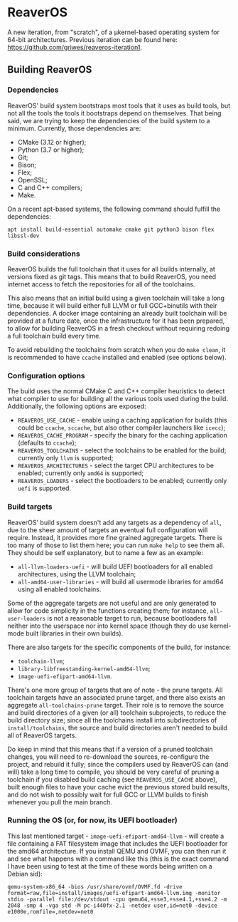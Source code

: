# ReaverOS

A new iteration, from "scratch", of a µkernel-based operating system for 64-bit architectures. Previous iteration can be found
here: https://github.com/griwes/reaveros-iteration1.

## Building ReaverOS

### Dependencies

ReaverOS' build system bootstraps most tools that it uses as build tools, but not all the tools the tools it bootstraps depend
on themselves. That being said, we are trying to keep the dependencies of the build system to a minimum. Currently, those
dependencies are:

* CMake (3.12 or higher);
* Python (3.7 or higher);
* Git;
* Bison;
* Flex;
* OpenSSL;
* C and C++ compilers;
* Make.

On a recent apt-based systems, the following command should fulfill the dependencies:

```
apt install build-essential automake cmake git python3 bison flex libssl-dev
```

### Build considerations

ReaverOS builds the full toolchain that it uses for all builds internally, at versions fixed as git tags. This means that to
build ReaverOS, you need internet access to fetch the repositories for all of the toolchains.

This also means that an initial build using a given toolchain will take a long time, because it will build either full LLVM
or full GCC+binutils with their dependencies. A docker image containing an already built toolchain will be provided at a future
date, once the infrastructure for it has been prepared, to allow for building ReaverOS in a fresh checkout without requiring
redoing a full toolchain build every time.

To avoid rebuilding the toolchains from scratch when you do `make clean`, it is recommended to have `ccache` installed and
enabled (see options below).

### Configuration options

The build uses the normal CMake C and C++ compiler heuristics to detect what compiler to use for building all the various tools
used during the build. Additionally, the following options are exposed:

* `REAVEROS_USE_CACHE` - enable using a caching application for builds (this could be `ccache`, `sccache`, but also other
compiler launchers like `icecc`);
* `REAVEROS_CACHE_PROGRAM` - specify the binary for the caching application (defaults to `ccache`);
* `REAVEROS_TOOLCHAINS` - select the toolchains to be enabled for the build; currently only `llvm` is supported;
* `REAVEROS_ARCHITECTURES` - select the target CPU architectures to be enabled; currently only `amd64` is supported;
* `REAVEROS_LOADERS` - select the bootloaders to be enabled; currently only `uefi` is supported.

### Build targets

ReaverOS' build system doesn't add any targets as a dependency of `all`, due to the sheer amount of targets an eventual full
configuration will require. Instead, it provides more fine grained aggregate targets. There is too many of those to list them
here; you can run `make help` to see them all. They should be self explanatory, but to name a few as an example:

* `all-llvm-loaders-uefi` - will build UEFI bootloaders for all enabled architectures, using the LLVM toolchain;
* `all-amd64-user-libraries` - will build all usermode libraries for amd64 using all enabled toolchains.

Some of the aggregate targets are not useful and are only generated to allow for code simplicity in the functions creating them;
for instance, `all-user-loaders` is not a reasonable target to run, because bootloaders fall neither into the userspace nor into
kernel space (though they do use kernel-mode built libraries in their own builds).

There are also targets for the specific components of the build, for instance:

* `toolchain-llvm`;
* `library-libfreestanding-kernel-amd64-llvm`;
* `image-uefi-efipart-amd64-llvm`.

There's one more group of targets that are of note - the prune targets. All toolchain targets have an associated prune target,
and there also exists an aggregate `all-toolchains-prune` target. Their role is to remove the source and build directories of
a given (or all) toolchain subprojects, to reduce the build directory size; since all the toolchains install into subdirectories
of `install/toolchains`, the source and build directories aren't needed to build all of ReaverOS targets.

Do keep in mind that this means that if a version of a pruned toolchain changes, you will need to re-download the sources,
re-configure the project, and rebuild it fully; since the compilers used by ReaverOS can (and will) take a long time to compile,
you should be very careful of pruning a toolchain if you disabled build caching (see `REAVEROS_USE_CACHE` above), built enough
files to have your cache evict the previous stored build results, and do not wish to possibly wait for full GCC or LLVM builds
to finish whenever you pull the main branch.

### Running the OS (or, for now, its UEFI bootloader)

This last mentioned target - `image-uefi-efipart-amd64-llvm` - will create a file containing a FAT filesystem image that includes
the UEFI bootloader for the amd64 architecture. If you install QEMU and OVMF, you can then run it and see what happens with a
command like this (this is the exact command I have been using to test at the time of these words being written on a Debian
sid):

```
qemu-system-x86_64 -bios /usr/share/ovmf/OVMF.fd -drive format=raw,file=install/images/uefi-efipart-amd64-llvm.img -monitor stdio -parallel file:/dev/stdout -cpu qemu64,+sse3,+sse4.1,+sse4.2 -m 2048 -smp 4 -vga std -M pc-i440fx-2.1 -netdev user,id=net0 -device e1000e,romfile=,netdev=net0
```

